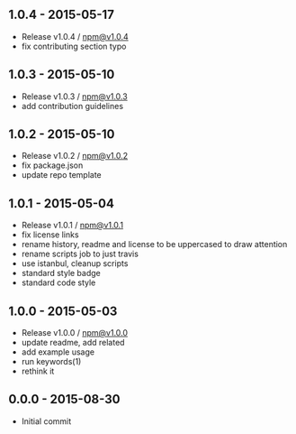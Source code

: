 

## 1.0.4 - 2015-05-17
- Release v1.0.4 / npm@v1.0.4
- fix contributing section typo

## 1.0.3 - 2015-05-10
- Release v1.0.3 / npm@v1.0.3
- add contribution guidelines

## 1.0.2 - 2015-05-10
- Release v1.0.2 / npm@v1.0.2
- fix package.json
- update repo template

## 1.0.1 - 2015-05-04
- Release v1.0.1 / npm@v1.0.1
- fix license links
- rename history, readme and license to be uppercased to draw attention
- rename scripts job to just travis
- use istanbul, cleanup scripts
- standard style badge
- standard code style

## 1.0.0 - 2015-05-03
- Release v1.0.0 / npm@v1.0.0
- update readme, add related
- add example usage
- run keywords(1)
- rethink it

## 0.0.0 - 2015-08-30
- Initial commit